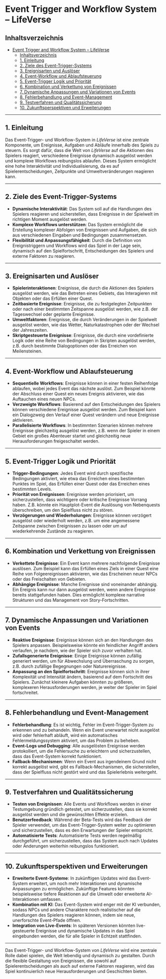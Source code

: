 # Event Trigger and Workflow System – LifeVerse

## Inhaltsverzeichnis

- [Event Trigger and Workflow System – LifeVerse](#event-trigger-and-workflow-system--lifeverse)
  - [Inhaltsverzeichnis](#inhaltsverzeichnis)
  - [1. Einleitung](#1-einleitung)
  - [2. Ziele des Event-Trigger-Systems](#2-ziele-des-event-trigger-systems)
  - [3. Ereignisarten und Auslöser](#3-ereignisarten-und-auslöser)
  - [4. Event-Workflow und Ablaufsteuerung](#4-event-workflow-und-ablaufsteuerung)
  - [5. Event-Trigger Logik und Priorität](#5-event-trigger-logik-und-priorität)
  - [6. Kombination und Verkettung von Ereignissen](#6-kombination-und-verkettung-von-ereignissen)
  - [7. Dynamische Anpassungen und Variationen von Events](#7-dynamische-anpassungen-und-variationen-von-events)
  - [8. Fehlerbehandlung und Event-Management](#8-fehlerbehandlung-und-event-management)
  - [9. Testverfahren und Qualitätssicherung](#9-testverfahren-und-qualitätssicherung)
  - [10. Zukunftsperspektiven und Erweiterungen](#10-zukunftsperspektiven-und-erweiterungen)

---

## 1. Einleitung

Das Event-Trigger- und Workflow-System in *LifeVerse* ist eine zentrale Komponente, um Ereignisse, Aufgaben und Abläufe innerhalb des Spiels zu steuern. Es sorgt dafür, dass die Welt von *LifeVerse* auf die Aktionen des Spielers reagiert, verschiedene Ereignisse dynamisch ausgelöst werden und komplexe Workflows reibungslos ablaufen. Dieses System ermöglicht eine hohe Interaktivität und Individualisierung, da es auf Spielerentscheidungen, Zeitpunkte und Umweltveränderungen reagieren kann.

---

## 2. Ziele des Event-Trigger-Systems

- **Dynamische Interaktivität**: Das System soll auf die Handlungen des Spielers reagieren und sicherstellen, dass Ereignisse in der Spielwelt im richtigen Moment ausgelöst werden.
- **Komplexe Workflows unterstützen**: Das System ermöglicht die Erstellung komplexer Abfolgen von Ereignissen und Aufgaben, die sich aus verschiedenen Eingaben und Bedingungen zusammensetzen.
- **Flexibilität und Anpassungsfähigkeit**: Durch die Definition von Ereignistriggern und Workflows wird das Spiel in der Lage sein, dynamisch auf den Spielfortschritt, Entscheidungen des Spielers und externe Faktoren zu reagieren.

---

## 3. Ereignisarten und Auslöser

- **Spielerinteraktionen**: Ereignisse, die durch die Aktionen des Spielers ausgelöst werden, wie das Betreten eines Gebiets, das Interagieren mit Objekten oder das Erfüllen einer Quest.
- **Zeitbasierte Ereignisse**: Ereignisse, die zu festgelegten Zeitpunkten oder nach einer bestimmten Zeitspanne ausgelöst werden, wie z.B. der Tageswechsel oder geplante Ereignisse.
- **Umweltfaktoren**: Ereignisse, die durch Veränderungen in der Spielwelt ausgelöst werden, wie das Wetter, Naturkatastrophen oder der Wechsel der Jahreszeiten.
- **Skriptgesteuerte Ereignisse**: Ereignisse, die durch eine vordefinierte Logik oder eine Reihe von Bedingungen in Skripten ausgelöst werden, z.B. durch bestimmte Dialogoptionen oder das Erreichen von Meilensteinen.

---

## 4. Event-Workflow und Ablaufsteuerung

- **Sequentielle Workflows**: Ereignisse können in einer festen Reihenfolge ablaufen, wobei jedes Event das nächste auslöst. Zum Beispiel könnte der Abschluss einer Quest ein neues Ereignis aktivieren, wie das Auftauchen eines neuen NPCs.
- **Verzweigte Workflows**: Basierend auf den Entscheidungen des Spielers können verschiedene Ereignisse ausgelöst werden. Zum Beispiel kann ein Dialogzweig den Verlauf einer Quest verändern und neue Ereignisse aktivieren.
- **Parallelisierte Workflows**: In bestimmten Szenarien können mehrere Ereignisse gleichzeitig ausgelöst werden, z.B. wenn der Spieler in einem Gebiet ein großes Abenteuer startet und gleichzeitig neue Herausforderungen freigeschaltet werden.

---

## 5. Event-Trigger Logik und Priorität

- **Trigger-Bedingungen**: Jedes Event wird durch spezifische Bedingungen aktiviert, wie etwa das Erreichen eines bestimmten Punktes im Spiel, das Erfüllen einer Quest oder das Erreichen eines bestimmten Levels.
- **Priorität von Ereignissen**: Ereignisse werden priorisiert, um sicherzustellen, dass wichtigere oder kritische Ereignisse Vorrang haben. Z.B. könnte ein Hauptplot-Event die Auslösung von Nebenquests überschreiben, um den Spielfluss nicht zu stören.
- **Verzögerungen und Wiederholungen**: Ereignisse können verzögert ausgelöst oder wiederholt werden, z.B. um eine angemessene Zeitspanne zwischen Ereignissen zu lassen oder um auf wiederkehrende Zustände zu reagieren.

---

## 6. Kombination und Verkettung von Ereignissen

- **Verkettete Ereignisse**: Ein Event kann mehrere nachfolgende Ereignisse auslösen. Zum Beispiel kann das Erfüllen eines Ziels in einer Quest eine Reihe von Folgeereignissen aktivieren, wie das Erscheinen neuer NPCs oder das Freischalten von Gebieten.
- **Abhängige Ereignisse**: Manche Ereignisse sind voneinander abhängig. Ein Ereignis kann nur dann ausgelöst werden, wenn andere Ereignisse bereits stattgefunden haben. Dies ermöglicht komplexe narrative Strukturen und das Management von Story-Fortschritten.

---

## 7. Dynamische Anpassungen und Variationen von Events

- **Reaktive Ereignisse**: Ereignisse können sich an den Handlungen des Spielers anpassen. Beispielsweise könnte ein feindlicher Angriff anders verlaufen, je nachdem, wie der Spieler sich zuvor verhalten hat.
- **Zufallsgenerierte Ereignisse**: Einige Ereignisse können zufällig generiert werden, um für Abwechslung und Überraschung zu sorgen, z.B. durch zufällige Begegnungen oder Naturereignisse.
- **Anpassung an den Spielfortschritt**: Ereignisse können sich in ihrer Komplexität und Intensität ändern, basierend auf dem Fortschritt des Spielers. Zunächst kleinere Aufgaben könnten zu größeren, komplexeren Herausforderungen werden, je weiter der Spieler im Spiel fortschreitet.

---

## 8. Fehlerbehandlung und Event-Management

- **Fehlerbehandlung**: Es ist wichtig, Fehler im Event-Trigger-System zu erkennen und zu behandeln. Wenn ein Event unerwartet nicht ausgelöst wird oder fehlerhaft abläuft, wird ein automatisches Fehlermeldungssystem aktiviert, um das Problem zu beheben.
- **Event-Logs und Debugging**: Alle ausgelösten Ereignisse werden protokolliert, um die Fehlersuche zu erleichtern und sicherzustellen, dass das Event-System korrekt funktioniert.
- **Fallback-Mechanismen**: Wenn ein Event aus irgendeinem Grund nicht korrekt ausgelöst wird, gibt es Fallback-Mechanismen, die sicherstellen, dass der Spielfluss nicht gestört wird und das Spielerlebnis weitergeht.

---

## 9. Testverfahren und Qualitätssicherung

- **Testen von Ereignissen**: Alle Events und Workflows werden in einer Testumgebung gründlich getestet, um sicherzustellen, dass sie korrekt ausgelöst werden und die gewünschten Effekte erzielen.
- **Benutzerfeedback**: Während der Beta-Tests wird das Feedback der Spieler verwendet, um das Event-Trigger-System weiter zu optimieren und sicherzustellen, dass es den Erwartungen der Spieler entspricht.
- **Automatisierte Tests**: Automatisierte Tests werden regelmäßig durchgeführt, um sicherzustellen, dass das System auch nach Updates oder Änderungen weiterhin reibungslos funktioniert.

---

## 10. Zukunftsperspektiven und Erweiterungen

- **Erweiterte Event-Systeme**: In zukünftigen Updates wird das Event-System erweitert, um noch mehr Interaktionen und dynamische Anpassungen zu ermöglichen. Zukünftige Features könnten beispielsweise tiefere Reaktionen auf die Umwelt oder erweiterte AI-Interaktionen umfassen.
- **Kombination mit KI**: Das Event-System wird enger mit der KI verbunden, sodass NPCs und andere Charaktere noch realistischer auf die Handlungen des Spielers reagieren können, indem sie neue, unerforschte Event-Pfade öffnen.
- **Integration von Live-Events**: In späteren Versionen könnten live-gesteuerte Ereignisse und dynamische Updates in das Spiel eingebunden werden, die für alle Spieler in Echtzeit stattfinden.

---

Das Event-Trigger- und Workflow-System von *LifeVerse* wird eine zentrale Rolle dabei spielen, die Welt lebendig und dynamisch zu gestalten. Durch die flexible Gestaltung von Ereignissen, die sowohl auf Spielerentscheidungen als auch auf externe Faktoren reagieren, wird das Spiel kontinuierlich neue Herausforderungen und Geschichten bieten.

